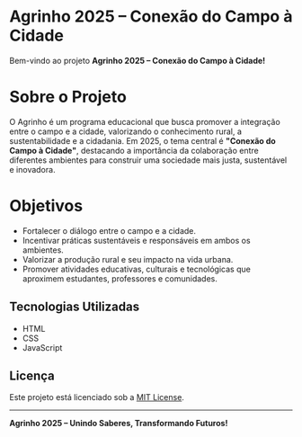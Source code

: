 # Agrinho 2025 – Conexão do Campo à Cidade

Bem-vindo ao projeto **Agrinho 2025 – Conexão do Campo à Cidade!**

# Sobre o Projeto

O Agrinho é um programa educacional que busca promover a integração entre o campo e a cidade, valorizando o conhecimento rural, a sustentabilidade e a cidadania. Em 2025, o tema central é **"Conexão do Campo à Cidade"**, destacando a importância da colaboração entre diferentes ambientes para construir uma sociedade mais justa, sustentável e inovadora.

# Objetivos

- Fortalecer o diálogo entre o campo e a cidade.
- Incentivar práticas sustentáveis e responsáveis em ambos os ambientes.
- Valorizar a produção rural e seu impacto na vida urbana.
- Promover atividades educativas, culturais e tecnológicas que aproximem estudantes, professores e comunidades.

## Tecnologias Utilizadas

- HTML
- CSS
- JavaScript

## Licença

Este projeto está licenciado sob a [MIT License](LICENSE).

---

**Agrinho 2025 – Unindo Saberes, Transformando Futuros!**

